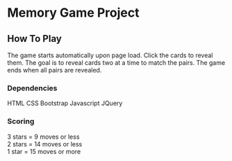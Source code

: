 # Memory Game Project

## How To Play
The game starts automatically upon page load. Click the cards to reveal them. The goal is to reveal
cards two at a time to match the pairs. The game ends when all pairs are revealed.

### Dependencies
HTML
CSS
Bootstrap
Javascript
JQuery

### Scoring
3 stars = 9 moves or less  
2 stars = 14 moves or less  
1 star = 15 moves or more
